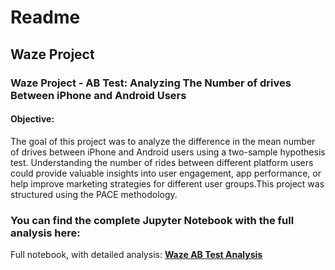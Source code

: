 # Readme
## Waze Project
### Waze Project - AB Test: Analyzing The Number of drives Between iPhone and Android Users
#### Objective:
The goal of this project was to analyze the difference in the mean number of drives between iPhone and Android users using a two-sample hypothesis test. Understanding the number of rides between different platform users could provide valuable insights into user engagement, app performance, or help improve marketing strategies for different user groups.This project was structured using the PACE methodology.

### You can find the complete Jupyter Notebook with the full analysis here:  
Full notebook, with detailed analysis: **[Waze AB Test Analysis](https://github.com/viniciusfrantz/data_science/edit/master/AB%20Test/Waze-AB-test.ipynb)**
